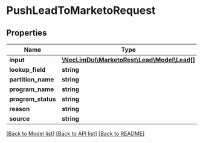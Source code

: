 # PushLeadToMarketoRequest

## Properties

Name | Type | Description | Notes
------------ | ------------- | ------------- | -------------
**input** | [**\NecLimDul\MarketoRest\Lead\Model\Lead[]**](Lead.md) |  | [optional] 
**lookup_field** | **string** |  | [optional] 
**partition_name** | **string** |  | [optional] 
**program_name** | **string** |  | [optional] 
**program_status** | **string** |  | [optional] 
**reason** | **string** |  | [optional] 
**source** | **string** |  | [optional] 

[[Back to Model list]](../README.md#documentation-for-models) [[Back to API list]](../README.md#documentation-for-api-endpoints) [[Back to README]](../README.md)
